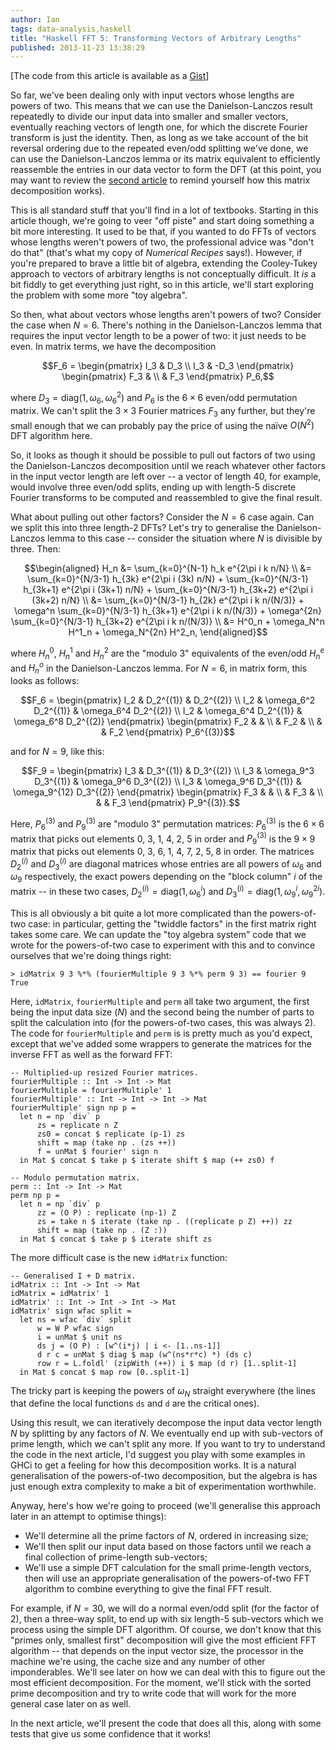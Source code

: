 ```yaml
---
author: Ian
tags: data-analysis,haskell
title: "Haskell FFT 5: Transforming Vectors of Arbitrary Lengths"
published: 2013-11-23 13:38:29
---
```


[The code from this article is available as a [Gist](https://gist.github.com/ian-ross/7614186)]

So far, we've been dealing only with input vectors whose lengths are
powers of two.  This means that we can use the Danielson-Lanczos
result repeatedly to divide our input data into smaller and smaller
vectors, eventually reaching vectors of length one, for which the
discrete Fourier transform is just the identity.  Then, as long as we
take account of the bit reversal ordering due to the repeated even/odd
splitting we've done, we can use the Danielson-Lanczos lemma or its
matrix equivalent to efficiently reassemble the entries in our data
vector to form the DFT (at this point, you may want to review the
[second article](/blog/posts/2013/11/15/data-analysis-fft-2.html) to
remind yourself how this matrix decomposition works).

This is all standard stuff that you'll find in a lot of textbooks.
Starting in this article though, we're going to veer "off piste" and
start doing something a bit more interesting.  It used to be that, if
you wanted to do FFTs of vectors whose lengths weren't powers of two,
the professional advice was "don't do that" (that's what my copy of
*Numerical Recipes* says!).  However, if you're prepared to brave a
little bit of algebra, extending the Cooley-Tukey approach to vectors
of arbitrary lengths is not conceptually difficult.  It *is* a bit
fiddly to get everything just right, so in this article, we'll start
exploring the problem with some more "toy algebra".

<!--MORE-->

So then, what about vectors whose lengths aren't powers of two?
Consider the case when $N=6$.  There's nothing in the
Danielson-Lanczos lemma that requires the input vector length to be a
power of two: it just needs to be even.  In matrix terms, we have the
decomposition

$$F_6 =
\begin{pmatrix}
  I_3 & D_3 \\
  I_3 & -D_3
\end{pmatrix}
\begin{pmatrix}
  F_3 & \\
      & F_3
\end{pmatrix}
P_6,$$

where $D_3 = \mathrm{diag}(1, \omega_6, \omega_6^2)$ and $P_6$ is the
$6 \times 6$ even/odd permutation matrix.  We can't split the $3
\times 3$ Fourier matrices $F_3$ any further, but they're small enough
that we can probably pay the price of using the naïve $O(N^2)$ DFT
algorithm here.

So, it looks as though it should be possible to pull out factors of
two using the Danielson-Lanczos decomposition until we reach whatever
other factors in the input vector length are left over -- a vector of
length 40, for example, would involve three even/odd splits, ending up
with length-5 discrete Fourier transforms to be computed and
reassembled to give the final result.

What about pulling out other factors?  Consider the $N=6$ case again.
Can we split this into three length-2 DFTs?  Let's try to generalise
the Danielson-Lanczos lemma to this case -- consider the situation
where $N$ is divisible by three.  Then:

$$\begin{aligned}
    H_n &= \sum_{k=0}^{N-1} h_k e^{2\pi i k n/N} \\
    &= \sum_{k=0}^{N/3-1} h_{3k} e^{2\pi i (3k) n/N} +
    \sum_{k=0}^{N/3-1} h_{3k+1} e^{2\pi i (3k+1) n/N} +
    \sum_{k=0}^{N/3-1} h_{3k+2} e^{2\pi i (3k+2) n/N} \\
    &= \sum_{k=0}^{N/3-1} h_{2k} e^{2\pi i k n/(N/3)} +
    \omega^n \sum_{k=0}^{N/3-1} h_{3k+1} e^{2\pi i k n/(N/3)} +
    \omega^{2n} \sum_{k=0}^{N/3-1} h_{3k+2} e^{2\pi i k n/(N/3)} \\
    &= H^0_n + \omega_N^n H^1_n + \omega_N^{2n} H^2_n,
  \end{aligned}$$

where $H^0_n$, $H^1_n$ and $H^2_n$ are the "modulo 3" equivalents of
the even/odd $H^e_n$ and $H^o_n$ in the Danielson-Lanczos lemma.  For
$N=6$, in matrix form, this looks as follows:

$$F_6 =
\begin{pmatrix}
  I_2 & D_2^{(1)} & D_2^{(2)} \\
  I_2 & \omega_6^2 D_2^{(1)} & \omega_6^4 D_2^{(2)} \\
  I_2 & \omega_6^4 D_2^{(1)} & \omega_6^8 D_2^{(2)}
\end{pmatrix}
\begin{pmatrix}
  F_2 & & \\
  & F_2 & \\
  & & F_2
\end{pmatrix}
P_6^{(3)}$$

and for $N=9$, like this:

$$F_9 =
\begin{pmatrix}
  I_3 & D_3^{(1)} & D_3^{(2)} \\
  I_3 & \omega_9^3 D_3^{(1)} & \omega_9^6 D_3^{(2)} \\
  I_3 & \omega_9^6 D_3^{(1)} & \omega_9^{12} D_3^{(2)}
\end{pmatrix}
\begin{pmatrix}
  F_3 & & \\
  & F_3 & \\
  & & F_3
\end{pmatrix}
P_9^{(3)}.$$

Here, $P_6^{(3)}$ and $P_9^{(3)}$ are "modulo 3" permutation matrices:
$P_6^{(3)}$ is the $6 \times 6$ matrix that picks out elements 0, 3,
1, 4, 2, 5 in order and $P_9^{(3)}$ is the $9 \times 9$ matrix that
picks out elements 0, 3, 6, 1, 4, 7, 2, 5, 8 in order.  The matrices
$D_2^{(i)}$ and $D_3^{(i)}$ are diagonal matrices whose entries are
all powers of $\omega_6$ and $\omega_9$ respectively, the exact powers
depending on the "block column" $i$ of the matrix -- in these two
cases, $D_2^{(i)} = \mathrm{diag}(1, \omega_6^i)$ and $D_3^{(i)} =
\mathrm{diag}(1, \omega_9^i, \omega_9^{2i})$.

This is all obviously a bit quite a lot more complicated than the
powers-of-two case: in particular, getting the "twiddle factors" in
the first matrix right takes some care.  We can update the "toy
algebra system" code that we wrote for the powers-of-two case to
experiment with this and to convince ourselves that we're doing things
right:

~~~~
> idMatrix 9 3 %*% (fourierMultiple 9 3 %*% perm 9 3) == fourier 9
True
~~~~

Here, `idMatrix`, `fourierMultiple` and `perm` all take two argument,
the first being the input data size ($N$) and the second being the
number of parts to split the calculation into (for the powers-of-two
cases, this was always 2).  The code for `fourierMultiple` and `perm`
is is pretty much as you'd expect, except that we've added some
wrappers to generate the matrices for the inverse FFT as well as the
forward FFT:

~~~~ {.haskell}
-- Multiplied-up resized Fourier matrices.
fourierMultiple :: Int -> Int -> Mat
fourierMultiple = fourierMultiple' 1
fourierMultiple' :: Int -> Int -> Int -> Mat
fourierMultiple' sign np p =
  let n = np `div` p
      zs = replicate n Z
      zs0 = concat $ replicate (p-1) zs
      shift = map (take np . (zs ++))
      f = unMat $ fourier' sign n
  in Mat $ concat $ take p $ iterate shift $ map (++ zs0) f

-- Modulo permutation matrix.
perm :: Int -> Int -> Mat
perm np p =
  let n = np `div` p
      zz = (O P) : replicate (np-1) Z
      zs = take n $ iterate (take np . ((replicate p Z) ++)) zz
      shift = map (take np . (Z :))
  in Mat $ concat $ take p $ iterate shift zs
~~~~

The more difficult case is the new `idMatrix` function:

~~~~ {.haskell}
-- Generalised I + D matrix.
idMatrix :: Int -> Int -> Mat
idMatrix = idMatrix' 1
idMatrix' :: Int -> Int -> Int -> Mat
idMatrix' sign wfac split =
  let ns = wfac `div` split
      w = W P wfac sign
      i = unMat $ unit ns
      ds j = (O P) : [w^(i*j) | i <- [1..ns-1]]
      d r c = unMat $ diag $ map (w^(ns*r*c) *) (ds c)
      row r = L.foldl' (zipWith (++)) i $ map (d r) [1..split-1]
  in Mat $ concat $ map row [0..split-1]
~~~~

The tricky part is keeping the powers of $\omega_N$ straight
everywhere (the lines that define the local functions `ds` and `d` are
the critical ones).

Using this result, we can iteratively decompose the input data vector
length $N$ by splitting by any factors of $N$.  We eventually end up
with sub-vectors of prime length, which we can't split any more.  If
you want to try to understand the code in the next article, I'd
suggest you play with some examples in GHCi to get a feeling for how
this decomposition works.  It is a natural generalisation of the
powers-of-two decomposition, but the algebra is has just enough extra
complexity to make a bit of experimentation worthwhile.

Anyway, here's how we're going to proceed (we'll generalise this
approach later in an attempt to optimise things):

* We'll determine all the prime factors of $N$, ordered in increasing
  size;
* We'll then split our input data based on those factors until we
  reach a final collection of prime-length sub-vectors;
* We'll use a simple DFT calculation for the small prime-length
  vectors, then will use an appropriate generalisation of the
  powers-of-two FFT algorithm to combine everything to give the final
  FFT result.

For example, if $N=30$, we will do a normal even/odd split (for the
factor of 2), then a three-way split, to end up with six length-5
sub-vectors which we process using the simple DFT algorithm.  Of
course, we don't know that this "primes only, smallest first"
decomposition will give the most efficient FFT algorithm -- that
depends on the input vector size, the processor in the machine we're
using, the cache size and any number of other imponderables.  We'll
see later on how we can deal with this to figure out the most
efficient decomposition.  For the moment, we'll stick with the sorted
prime decomposition and try to write code that will work for the more
general case later on as well.

In the next article, we'll present the code that does all this, along
with some tests that give us some confidence that it works!

